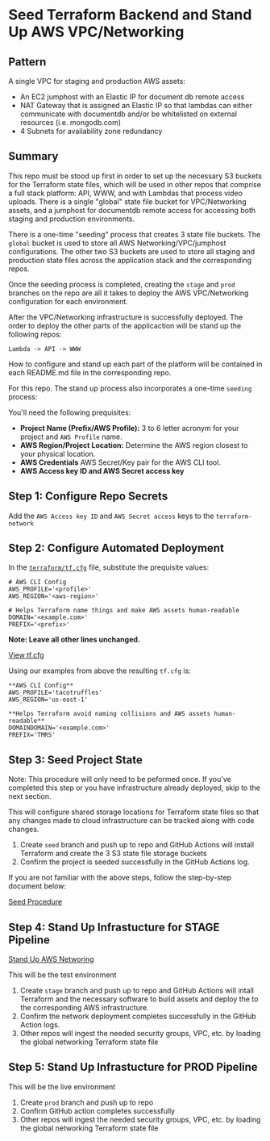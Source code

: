 # Seed Terraform Backend and Stand Up AWS VPC/Networking

## Pattern

A single VPC for staging and production AWS assets:

* An EC2 jumphost with an Elastic IP for document db remote access
* NAT Gateway that is assigned an Elastic IP so that lambdas can either communicate with documentdb and/or be whitelisted on external resources (i.e. mongodb.com)
* 4 Subnets for availability zone redundancy

## Summary

This repo must be stood up first in order to set up the necessary S3 buckets for the Terraform state files, which will be used in other repos that comprise a full stack platform: API, WWW, and with Lambdas that process video uploads. There is a single "global" state file bucket for VPC/Networking assets, and a jumphost for documentdb remote access for accessing both staging and production environments.

There is a one-time "seeding" process that creates 3 state file buckets. The `global` bucket is used to store all AWS Networking/VPC/jumphost configurations. The other two S3 buckets are used to store all staging and production state files across the application stack and the corresponding repos. 

Once the seeding process is completed, creating the `stage` and `prod` branches on the repo are all it takes to deploy the AWS VPC/Networking configuration for each environment.

After the VPC/Networking infrastructure is successfully deployed. The order to deploy the other parts of the applicaction will be stand up the following repos:

`Lambda -> API -> WWW`

How to configure and stand up each part of the platform will be contained in each README.md file in the corresponding repo.

For this repo. The stand up process also incorporates a one-time `seeding` process:

You'll need the following prequisites:

* **Project Name (Prefix/AWS Profile):** 3 to 6 letter acronym for your project and `AWS Profile` name.
* **AWS Region/Project Location:** Determine the AWS region closest to your physical location.
* **AWS Credentials** AWS Secret/Key pair for the AWS CLI tool.
* **AWS Access key ID	and AWS Secret access key**

## Step 1: Configure Repo Secrets

Add the `AWS Access key ID`	and `AWS Secret access` keys to the `terraform-network` 

## Step 2: Configure Automated Deployment

In the [`terraform/tf.cfg`](terraform/tf.cfg) file, substitute the prequisite values:

```
# AWS CLI Config
AWS_PROFILE='<profile>'
AWS_REGION='<aws-region>'

# Helps Terraform name things and make AWS assets human-readable
DOMAIN='<example.com>'
PREFIX='<prefix>'
```

**Note: Leave all other lines unchanged.**

[View tf.cfg](terraform/tf.cfg)

Using our examples from above the resulting `tf.cfg` is:
```
**AWS CLI Config**
AWS_PROFILE='tacotruffles'
AWS_REGION='us-east-1'

**Helps Terraform avoid naming collisions and AWS assets human-readable**
DOMAINDOMAIN='<example.com>'
PREFIX='TMRS'
```

## Step 3: Seed Project State

Note: This procedure will only need to be peformed once. If you've completed this step or you have infrastructure already deployed, skip to the next section.

This will configure shared storage locations for Terraform state files so that any changes made to cloud infrastructure can be tracked along with code changes.

1. Create `seed` branch and push up to repo and GitHub Actions will install Terraform and create the 3 S3 state file storage buckets
2. Confirm the project is seeded successfully in the GitHub Actions log.

If you are not familiar with the above steps, follow the step-by-step document below:

[Seed Procedure](docs/seed.md)

## Step 4: Stand Up Infrastucture for STAGE Pipeline

[Stand Up AWS Networing](docs/standup.md)

This will be the test environment

1. Create `stage` branch and push up to repo and GitHub Actions will intall Terraform and the necessary software to build assets and deploy the to the corresponding AWS infrastructure.
2. Confirm the network deployment completes successfully in the GitHub Action logs.
3. Other repos will ingest the needed security groups, VPC, etc. by loading the global networking Terraform state file

## Step 5: Stand Up Infrastucture for PROD Pipeline

This will be the live environment

1. Create `prod` branch and push up to repo
2. Confirm GitHub action completes successfully
3. Other repos will ingest the needed security groups, VPC, etc. by loading the global networking Terraform state file
